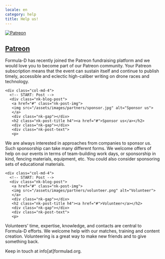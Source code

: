 ```yaml
---
locale: en
category: help
title: Help us!
---
```

<!-- START: Posts Grid -->
<div class="nk-blog-grid">
  <div class="row">
    <div class="col-md-4">
      <!-- START: Post -->
      <div class="nk-blog-post">
       <a href="https://www.patreon.com/formulad" class="nk-post-img">
       <img src="/assets/images/partners/patreon.png" alt="Patreon">
       </a>
       <div class="nk-gap"></div>
       <h2 class="nk-post-title h4"><a href="#">Patreon</a></h2>
       <div class="nk-gap"></div>
       <div class="nk-post-text">
       <p>
Formula-D has recently joined the Patreon fundraising platform and we would love you to become part of our Patreon community.
Your Patreon subscription means that the event can sustain itself and continue to publish timely, accessible and eclectic high-caliber writing on drone races and technology.
       </p>
       </div>
      </div>
      <!-- END: Post -->
    </div>

    <div class="col-md-4">
      <!-- START: Post -->
      <div class="nk-blog-post">
       <a href="#" class="nk-post-img">
       <img src="/assets/images/partners/sponsor.jpg" alt="Sponsor us">
       </a>
       <div class="nk-gap"></div>
       <h2 class="nk-post-title h4"><a href="#">Sponsor us</a></h2>
       <div class="nk-gap"></div>
       <div class="nk-post-text">
       <p>
We are always interested in approaches from companies to sponsor us.
Such sponsorship can take many different forms.
We welcome offers of help on our events in terms of team-building work days,
or sponsorship in kind, fencing materials, equipment, etc.
You could also consider sponsoring sets of educational materials.
       </p>
       </div>
      </div>
      <!-- END: Post -->
    </div>

    <div class="col-md-4">
      <!-- START: Post -->
      <div class="nk-blog-post">
       <a href="#" class="nk-post-img">
       <img src="/assets/images/partners/volunteer.png" alt="Volunteer">
       </a>
       <div class="nk-gap"></div>
       <h2 class="nk-post-title h4"><a href="#">Volunteer</a></h2>
       <div class="nk-gap"></div>
       <div class="nk-post-text">
       <p>
Volunteers' time, expertise, knowledge, and contacts are central to Formula-D efforts.
We welcome help with our matches, training and content creation.
Volunteering is a great way to make new friends and to give something back.
       </p>
       </div>
      </div>
      <!-- END: Post -->
    </div>

  </div>
</div>
<!-- END: Posts Grid -->

Keep in touch at info[at]formulad.org.
